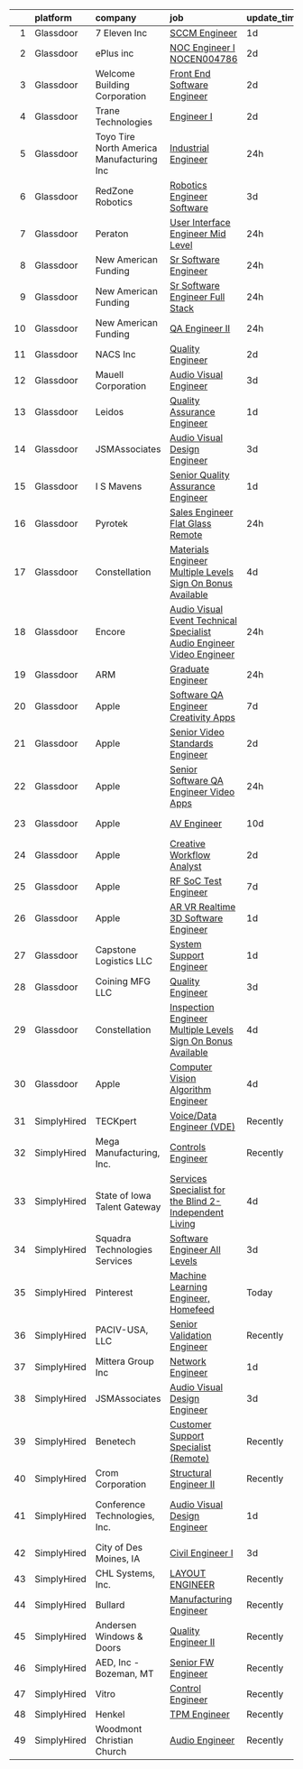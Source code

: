 

|    | platform    | company                                   | job                                                                                                                                                                                                                                                                                                                                                                                                                                                                                                                                                                                                                                                                                                                                                                                                                                                                                                                                                                                                                                                                                                                                                                                                                                                                                                                                                                                                                                                                                                                                                                                                                                                          | update_time   | location                    |
|---:|:------------|:------------------------------------------|:-------------------------------------------------------------------------------------------------------------------------------------------------------------------------------------------------------------------------------------------------------------------------------------------------------------------------------------------------------------------------------------------------------------------------------------------------------------------------------------------------------------------------------------------------------------------------------------------------------------------------------------------------------------------------------------------------------------------------------------------------------------------------------------------------------------------------------------------------------------------------------------------------------------------------------------------------------------------------------------------------------------------------------------------------------------------------------------------------------------------------------------------------------------------------------------------------------------------------------------------------------------------------------------------------------------------------------------------------------------------------------------------------------------------------------------------------------------------------------------------------------------------------------------------------------------------------------------------------------------------------------------------------------------|:--------------|:----------------------------|
|  1 | Glassdoor   | 7 Eleven  Inc                             | [SCCM Engineer](https://www.glassdoor.com/partner/jobListing.htm?pos=109&ao=1110586&s=58&guid=0000018392646165974e0c0c16354717&src=GD_JOB_AD&t=SR&vt=w&cs=1_c3c6f70b&cb=1664608396022&jobListingId=1008172220413&cpc=878687325D2A5CC7&jrtk=3-0-1ge968ocdkluk801-1ge968od4g2pr800-79d6cafeccfd92dc--6NYlbfkN0AZh1or1nd4P80EI3VbDMEkHk3WtTTbA7v48SN8PUwli7eEKsXihalT5eu29SHp10L8nW4Xgm2qYCarzJDGDU_zlw91fMaHyOOm5z8Z-eVjro7bV5bN1D5hQa6cP46ltsz0-5bFi633HX-rGYBWn0mgdLHtJVqU8SBRm4jR70mLx2Kdno1ONP8N32uUcAiLPNFLQRlW-cqx4hIdYw6cUszVm891CLoYN3co4wCpKxEgkjM4dtcLBAsPeknlsvdiy9idh-vC6uA2UCiLyhUfWnEyywcf2XgAxTKe0PFoKJlSlFGPTndtMp3hlMexpv9AvBaNgZsml9ZM_eaTY6F0sEvgMx5rEindxAxu0Umsu9tSwhUFEgwjNwxVx81lchQevZTIOnnE3qCcyoWYj8ZliWN-6hQ7J5HULwXAQ8k4CnVue-j6arhQx31_WxISX6rE_V3Q0SXCyjUQq1CAdUU4zia-R0W9_VBbQ2rtYiBVoDCVvLLx8F7owSnvbN1GoKz5KupaQt517MhdfENTazJJnFGkvmCOm8u-q64U4L2fYvvNdlbCZ4nCgAo_rVH4w82cnADlUaKI5FNZsYA99_GaZ2-mpLBRVH3zf1CouVZ_xZtrNrGXCooUnBIMKgX-EuWscz7NEdusdU7hVus6OTPc0dre2agi2ltXoNfe2ZKVcT2RpcM432x4xyOOnnUqaZvd_hQwFJJeEArczTI1jFNcy9jLrvtL7zVODHC-O_0whirjqg%3D%3D)                                                                                                                                                                                                                                                                                                                                                                                                                                                                                                                                                              | 1d            | Irving, TX                  |
|  2 | Glassdoor   | ePlus inc                                 | [NOC Engineer I   NOCEN004786](https://www.glassdoor.com/partner/jobListing.htm?pos=125&ao=1110586&s=58&guid=0000018392646165974e0c0c16354717&src=GD_JOB_AD&t=SR&vt=w&ea=1&cs=1_959cb329&cb=1664608396024&jobListingId=1008167965619&cpc=C4A69CCDBB3B9599&jrtk=3-0-1ge968ocdkluk801-1ge968od4g2pr800-110efdf84de694f6--6NYlbfkN0B4q5ZfxtiYuHthRCrlNTaH3IgnRrb9iipLWN6eJD-7mZ_ik5fnnuNKhefJl6Hd360psS6Q6nBkoHw3VJZRYyCS1mHjqb01MnkGbVIVIIGzCVQN65FQD8dqO1ZYIUusTbutvZDN2WCo_HryxOCrDGCg1PYyQtH4Z3Df6uZQ5yUJDcR-D-m87L04PEQ6_ZlSKmI2fHWPPKQHiaSNu0RLA--xQZ0eBa2DD1q01RBtXzz2C2EW17YVBOm_DlecL_deaCI7STFeAr1t4lMcqhMj-m7MjxUXN6Bv0uHGGj82QrqShm3691xTPdGJsaWwUzf8HH2Ia69x0WKE_KVPbfX_oc5ZEgAXw8D6EN95Sl5gqJW30gBJUUZ30MWGro-v1jKb_Orcdam781ZQIpZ8_QTynfyQdZ5FqNXHzfhAs3a7RfVzgsimOor1RySSFrBF8QEg6K1dCW4kuLa82Zq_xDalC7rquNN0bQv4zXGVpANSyogr9GBTxWomkEeexE9-ghP1FmZW2gcZUtJRGItsID-N6LU-qIWovktzLJk%3D)                                                                                                                                                                                                                                                                                                                                                                                                                                                                                                                                                                                                                                                                                                                                                        | 2d            | Remote                      |
|  3 | Glassdoor   | Welcome Building Corporation              | [Front End Software Engineer](https://www.glassdoor.com/partner/jobListing.htm?pos=120&ao=1110586&s=58&guid=0000018392646165974e0c0c16354717&src=GD_JOB_AD&t=SR&vt=w&cs=1_097bff8f&cb=1664608396023&jobListingId=1008168585838&cpc=D69957E0862862E0&jrtk=3-0-1ge968ocdkluk801-1ge968od4g2pr800-0a111b6a54b466d6--6NYlbfkN0ApxlPIM0J-yymj8rrc_xakazf3cG8natxCIucI_SWVcN0tNBq08lJ6ogNZw0h3djMK730giwVkq_IMD7awZP7-JYLFxX3p_JFhE-8pModmo46KePsWiNisEmw-haMV6zOfaMwXj-UnP8Dgj5dpqcgFRsTY8bJMLaCPCriX7Os-7RQXJlqyrqXdmSkW2YEG_-3Q0xQVug0e-Of9EEqzUA-s7RhTVEdR-_VPH7vQa1Zd-8B7DOpIlG4YZ0J7_dbOZ8pLRNDhg2QR-ZjOYsQZOXDEvlxw4Nwltz0nualaZLC3dTf9Sy9Sm5m8rwoVQihscqItH3mUaQXHk3ZVVOb-Je3ZLMl85gYpZ89dYLysWeYL_6Z94OvtXSwdYQemgY4uAtm6cEFxUcJjgnlvv_57TzHXDf_5WoKTCCD3LKf0weOG6rjd6pUCfpZq9_oq_QWugkWxxiRN-kz0Dk0mWnVtqSbYNlDsrAPa-0fFspUZWIc7ObRwdRNaYGNrhngFMZRDabE%3D)                                                                                                                                                                                                                                                                                                                                                                                                                                                                                                                                                                                                                                                                                                                                                                                              | 2d            | New York, NY                |
|  4 | Glassdoor   | Trane Technologies                        | [Engineer I](https://www.glassdoor.com/partner/jobListing.htm?pos=116&ao=1110586&s=58&guid=0000018392646165974e0c0c16354717&src=GD_JOB_AD&t=SR&vt=w&cs=1_f0db0cb1&cb=1664608396023&jobListingId=1008167855054&cpc=0FE1F5EA2BC84A01&jrtk=3-0-1ge968ocdkluk801-1ge968od4g2pr800-e87cfe66be95eafb--6NYlbfkN0Da44vtOp6gikr8DZH0EXuV_TqGL9GOBsYLC_HWBST2HHQE6ZuzaTGDEXu8_Ke6egcyNFz-0qHlIZyp5RJGRsBaCphhuFL2zA4T4KLxF1i7s-isiCA6f6OqdLSa-kCEmzpe0Vr5p7L4Ats8VpRGHVV4KEvd8RNbnccyMAHjmKLcAOaMSSLLga_hn0kE_69RT8Uoz0pegtK2yuyY1S8dMabe_LrCrG0Uk__Y47HqI47WJ84XxQt5n35_nfsJUBUdj-VYNlmNLdr-n05onKJMJ8SrrZsmCuh3cgWm5gdym2qVAFWXogCpQFpRudTTuCOdTx5LO-NfGar177J3S9Ef7M1TFEgkbjWDI5Av8UQc7CLkcnSd25BkvzMbMbzLN-1T7pXvHJDxo6v1oP9KnOEp5_dzY9-fwZoNFizuLzBLFMTdp_CVZhW8Xp-me7wsPcnnZdUHIC71RAQTa1ErwTuo9ohjtM9KRcpnskMWZMJmm1upeaubOaq9JZxeH_CKmdEj-Fdpmq_FF83WJfMOTVm2Rn9hkPuv93GGcyQ8jA3uvvVXISbPsLF2o8zZLlZvy6GZkb-eM7iRwcUDKlg4X_eQID46yVuPa4TgPp4tfTjqEPGRsGvZ0GRTeGk7kQ3fZC4RgIsOraq4xVBRRvLbBmsIv0TgyVuX4uXaE077BEyiQvoqnPX8bbTssyTCrZYuA4ugR-wmvIlTCp-iwJZiUv917RymIvMGWC6hK6gCaFR2j1cj51Uzzr1rLxDXjim92Pggd1weOd4qH9wdGQVZ7yIJP3eImI7OJvi_gvYgae-PhLJsuwtYUWLLOaBH6U2m3WNXFtRxpSc0xs9DkPh_w5H1juEmiKlgtA2zjxy77ktfzsWfsTBGSliS4NgOroMEIqutPcSh6-R106alNjj08cO1ECfUqoqogUf0U4LbCHu-8_G8kXhkDf6tunP0rYW5mRxUx4WbQDuVL8MmKyM3bwfpAGGfWK_FHuBATh2Zl3lTYrrZHuXn6FZeL9CnMvNiiW6YL285dRYNNGdGXd02fHWyYpxMUrL8S7JtKKSmY2m_B2vo1zHV4rJnKrMtWR3aUSOTpdt-83yNymbZPTfojyd1d7KdzTRfH8mkmSNOo06eiGjYzTO5ZHiW2rav9zffUuqZWakVsywN8X-uqR5rd8lAN1Qal7A_zXydj5FSP258DDecoe2sBFyKUWgXatXg9WEEgDo7eoRhxUTN03Mqf9kQ0co4zuYyGin9cscoZB6UgwNgZsnUEJn8gJfTOnrLVJt6jyb8usyFwFMdmg%3D%3D) | 2d            | Lexington, KY               |
|  5 | Glassdoor   | Toyo Tire North America Manufacturing Inc | [Industrial Engineer](https://www.glassdoor.com/partner/jobListing.htm?pos=105&ao=1110586&s=58&guid=0000018392646165974e0c0c16354717&src=GD_JOB_AD&t=SR&vt=w&cs=1_f6b850f8&cb=1664608396021&jobListingId=1008174732457&cpc=DED3C32E22E90A94&jrtk=3-0-1ge968ocdkluk801-1ge968od4g2pr800-ffecb2c5dedfdb11--6NYlbfkN0Cl-bNrQm2eRcgXLaD9vg5hg3PouAjDOWYxFk61enuPWF4cqKqqe7wCG-bfevIGFprbTsjU71k1t6yyAMmwIriZZ2-g68IMj6dKIRaGQdavqqjETUDZ1At6c0zTCkW3mJhrDW43dW1PUA9wOwfR0-XDi8hfe2ZnUEmxKU0oc4NZ_o687ELGNMQlrzzSNbFRBOm7X8Et9V06E72X4MvmvotDjZI2TypPQdxhzvk8LOcDpKBe9HQgg1DlKTKhCnaX4ryF_tVQqwYRxxyNIaVfjI_-T4YjhHmyVf-7TN-IktolFBtzJZzCHB3lN-9oMDJfKuz4zbt0rC91R6QOOPKqDoBgDnrZ3wpBWgRJEPAZQPWX06_LIMIcUt-l_yPL-JttZrASjPaVIpAkOnE2BP15HYBKeQfE31KAvOXJ2xg2LGYSE36Ffj2-aKvXr3hK6P428j7TctGD9jI85cRaQjTxKodWDlK6hdspS3QyC_hB41tm7Q%3D%3D)                                                                                                                                                                                                                                                                                                                                                                                                                                                                                                                                                                                                                                                                                                                                                                                                                        | 24h           | White, GA                   |
|  6 | Glassdoor   | RedZone Robotics                          | [Robotics Engineer   Software](https://www.glassdoor.com/partner/jobListing.htm?pos=124&ao=1110586&s=58&guid=0000018392646165974e0c0c16354717&src=GD_JOB_AD&t=SR&vt=w&ea=1&cs=1_01385203&cb=1664608396024&jobListingId=1008165317535&cpc=E773D000C9BC26FA&jrtk=3-0-1ge968ocdkluk801-1ge968od4g2pr800-4983518ae8528b9a--6NYlbfkN0BlmbmvakMKBtIWXRh0mzbLBaR-gseWgKYbBM5vuIMGztTmJ7hrtLwI4Cbp7uYEX_EyTWI-fkFKCFpbhU9QybegbjugJk3nu9k6z8bYEh-LL-MELBU_njUSzoG_IgcUOLPiDNR1uhqSJNrIWaN41GYMO_YaN4ztho4gqO4KClWmve8hQW61NYvTuiy2DNrPaqUvIg2D5S0hwo2TzQGQaUfgpFAnrLps8V3SMD5N9zSDcwhCxbpgFNiM_RYmZFfarw8ya24QGq5fP4fs_0dxSdPoS29W_mHpkKCFJS6hS7aQE9Acc_tzVZ13l-61fk2mIFeK8hibSs6Rmoo__yOsaE61nKPizoSwy3TYh8ILhEIT1fNTRwU2r4T8tpuQqiNuRyny2yJuOlSw7x9TCa2TKqkdZeeUfYO-TrzIyMsKHj8kJ8UuWcu_cp05L_njOGPObpR0gnuLr_X3rUSEagOdh1Odb-Rem2YFDcYelFrJwuNHyHihNy0DQW5aFLyIcqAAk_dJTC38y3oYbQ%3D%3D)                                                                                                                                                                                                                                                                                                                                                                                                                                                                                                                                                                                                                                                                                                                                                                          | 3d            | Warrendale, PA              |
|  7 | Glassdoor   | Peraton                                   | [User Interface Engineer   Mid Level](https://www.glassdoor.com/partner/jobListing.htm?pos=111&ao=1110586&s=58&guid=0000018392646165974e0c0c16354717&src=GD_JOB_AD&t=SR&vt=w&cs=1_5ecfb318&cb=1664608396022&jobListingId=1008175377002&cpc=155EB9D5185558AF&jrtk=3-0-1ge968ocdkluk801-1ge968od4g2pr800-c61d2862c47f5e17--6NYlbfkN0Cx7R8OmodZU4Ze4hnUhR0Myw3_voyDLMHXumN7ynSuTrXceT3foN28OOGtcbbQ_75e_xfmqITd747o7rRBYjSpQSENj-QP9u0ELa6mPUamyTGYvTZ3LGaJamBapqoyLJIRUQ5nvl3Ae4KLp6S1VRUoOBbVvUkZIztJPfWvNhxo3A4MZ3tMM6I9nrNVH2ZX1tRxdamIrWiHQiZXP1OZJESIOjLhVKXphl3Wi5A6ukzKVrnbTspWPGQ7ERKYQsbnKKQm1UOEDkD7eaCTbN-RDt8LOhQhS-Fcu0s_D6DTVrZI9iwPhIJnc0F486EXdkg6LzhAk554Y74GZifN9nkvA-vj0K5Pvn-tsZn1MjFIb5cJ2Z3WWS7Y34WbkBSyH8gePcmlRy4BEe67gZnDrzQHreAASlLKRZPv5kIe05jo0fWXq7wfHGyMuHMZbLwVp3i2KdHJEPnRlScYjihIZs35IN3LjhBlF428KiJCrY9qp2VjriW1oVbm_8bupCPCMb9emStA7TJReMYTwLo7zXhDKokvS5yufR_TUDqKWEj1xxzkatarMhNSef2sjO_7gg4vjB5JWszrizzn_m6kXXArwzfP8ZoehD260tLVhoyor_Br2CeTajdicCKdXBUqs-9NOyWmvueqLAf7wSW44JgXOlDJpdlAkCC6002kDxij2nYGS4w4b_1fcpEnJTIVsLyI7HMS7qsfI3X4qn4I5Va53KjfHwSLGA3dPLDiTFySBVnGnlp89wN9CYPgwDy9KRONM6NKWGSWAstgEd6K-rX7NN0SWuEKMfA72gtzCNsD2wfqJPFJG2NNuNdoQqL9DnD71-hcZG7GEYGaZbPVSm9tS4vPPFiG_nKoIfkn4mlBtgVtdIzous25ddPpTgkGXGn1tMwSj8TeHhiA4F3N0fvYuRv9UUYa9_fMPPGiGBtc2pmsomjCO458-5YbUdvN6okXyqJJJKX2UfNmI6ObBSj25BfaF4w1yiBToK0xmmgdby8utHmXzl0LzGFdONzIuz0nWamVlCg38Ifitn_pLCL61JtZ_5TX-Kw3gULzr2gfuWKFUmQCifUdkgdg_fPuwzWoi3LWbI4c0skL5HwutmztFDV1eOafDCATQx3cY5CqIG4pdsd3jOU5gRfGl6G_py9I1Fcc5jrhyskEX591RmZEotMfOZY8fS9qorQ%3D)                                                                                      | 24h           | Herndon, VA                 |
|  8 | Glassdoor   | New American Funding                      | [Sr  Software Engineer](https://www.glassdoor.com/partner/jobListing.htm?pos=118&ao=1110586&s=58&guid=0000018392646165974e0c0c16354717&src=GD_JOB_AD&t=SR&vt=w&ea=1&cs=1_cf001cde&cb=1664608396024&jobListingId=1008175178189&cpc=F4EED0218A761C36&jrtk=3-0-1ge968ocdkluk801-1ge968od4g2pr800-5c3b2e636dd9d61b--6NYlbfkN0C2BFb7Ub2YUp4strrym9V3pWtjyRKtgHKt_kMzkewmGGJEved23y_kY-GSZp2akmMf1FIGQ0jYKCCDekTBLcQ5Rza0Pgb2gu7nldV_dM3f2nUnJntbqSv4Dd7vju46NYCfXVe5HXEZpic2cJsMLXF41ogDrZzVccdRXN4xe7XFl5SzxfklhSaZr-l-yrOQytIpYRuQ2GR0Ba0tGNpRuZ06Q6U5yjiS-5zBx-TM0oqPzRZW4kE3UXuybImWqnlGydEdOOT32xhPiiTlFhlrZZM25ZWklcakVF_MCWXJ7ShoMOucEPDfe7aOnA5tcVE4XkTPFc6aP3eq2Axde7SR37wHfTINaTAKZ_YxIjW4ScjrA5yBBnUPfBOx6Mc97z5iQjHR_d5v0CdfsH4dFU_U6g5hmL6Z5-8us4GUsUzsn5SBIA-HOh2tAsmYHlhAbdE8fcJarz_lBc3X8ih8ZM8BanPVaoYQYDkjFyb2u24S4Cq4TjY8Ie-vtZxtR8l8SfpeqdiLGjW0xVIYzA%3D%3D)                                                                                                                                                                                                                                                                                                                                                                                                                                                                                                                                                                                                                                                                                                                                                                                 | 24h           | Remote                      |
|  9 | Glassdoor   | New American Funding                      | [Sr  Software Engineer  Full Stack ](https://www.glassdoor.com/partner/jobListing.htm?pos=122&ao=1110586&s=58&guid=0000018392646165974e0c0c16354717&src=GD_JOB_AD&t=SR&vt=w&ea=1&cs=1_c8460561&cb=1664608396024&jobListingId=1008174555673&cpc=B076152010A3B66C&jrtk=3-0-1ge968ocdkluk801-1ge968od4g2pr800-b633790a10bf91bd--6NYlbfkN0C2BFb7Ub2YUp4strrym9V3pWtjyRKtgHKt_kMzkewmGGJEved23y_kY-GSZp2akmOm586AdOtRUyUq12psGB-Ziu0Y_qTbtcDXT9ifnVQuZ-BmVFZBG5EvnO2rm2ivx8-topwc9zWhtCTLVZsmMpsOIIavg_GvqhcPFt5YZL9H7-uQbwg9nZBEhJ3vq4BUwQbhzDSyuFbpFooVZKc8ZRjezpLJ73kamcNMP_79nTDyR91Kfho5YPXNSkWogVWrxZzGkLyZyl8N1Zh0GtCttzrXZmxa6H0OYmXKChZMfYJBLWhsZZ3QfTmAfaVTYICoj96Mbro1xhnwFS-bKZj1DQoQ_ZQZS9-exHJr_hp5Vzxf54QIWmcNq-6NmFGaNRiaj8oKlyEugzy_BMg2ia9ijrkiUGRz0gfBs5VjO93x9byepLh3g4st_eyrtnkGuDQIRytL8-xH8SCF0_UScZaQLDBAQUnbaExHIdJ7jRzCdImjcyOkJz6UsrHEWEAwhvvHGwDNEqyzPoN1HOnbVbs_v7FF)                                                                                                                                                                                                                                                                                                                                                                                                                                                                                                                                                                                                                                                                                                                                                                | 24h           | Remote                      |
| 10 | Glassdoor   | New American Funding                      | [QA Engineer II](https://www.glassdoor.com/partner/jobListing.htm?pos=106&ao=1110586&s=58&guid=0000018392646165974e0c0c16354717&src=GD_JOB_AD&t=SR&vt=w&ea=1&cs=1_9950d973&cb=1664608396021&jobListingId=1008175303672&cpc=1CBFC3E34E2A31FF&jrtk=3-0-1ge968ocdkluk801-1ge968od4g2pr800-8ddf93bbf84366ef--6NYlbfkN0C2BFb7Ub2YUp4strrym9V3pWtjyRKtgHKt_kMzkewmGGJEved23y_kY-GSZp2akmNEONknqRWewqlxmTfx1qqSHYjydzqXIx_RKs7nM44VseCAMWUnMxhaMJoERdKW2cPPv_POkoBXavdXn_vK4pKEBJ75XRGxkm1EmIBIuQtHZ52cdt-KjJ7TaX6hLiIoESAQF3EbBznunourCGCblqEGt4-FHvWtqwDs6s3e6ZPJXddROjJEvJiMrJFGq86D26a-KPS_rUfF9c9FM8O1QDTVkgFTE4cPVMvrRhf9z0OkNvlecXQl1gNUzRBa3Y0DeY-CNIawniTjrfp4DsIM326AS9SohKDcKr_WI7luGkX6cGIKA5x_zcmdS4sYJgeAzbdYnnsyuAIO2f5hde_pnCflS-qT7nDMLYKggjJ8GySLRHr9wFVcb1LxkA8Lrc1w7kEmfrtsqjhrnVyjGymuFnmodXplMhw43XLeMoK9Vx6pvRzhvp9PN_0DpI6K8H-ZhHc%3D)                                                                                                                                                                                                                                                                                                                                                                                                                                                                                                                                                                                                                                                                                                                                                                                                      | 24h           | Remote                      |
| 11 | Glassdoor   | NACS  Inc                                 | [Quality Engineer](https://www.glassdoor.com/partner/jobListing.htm?pos=126&ao=1110586&s=58&guid=0000018392646165974e0c0c16354717&src=GD_JOB_AD&t=SR&vt=w&ea=1&cs=1_6428cc22&cb=1664608396024&jobListingId=1008168015195&cpc=3DB599BF2F4828F0&jrtk=3-0-1ge968ocdkluk801-1ge968od4g2pr800-9d1b3191d0227ee4--6NYlbfkN0Bo_CM2a8GgFIiw_-9fb5ug3xmG_MFCzpxBl7ntROtVZUFbZz-LXqZj4uXtheW5TXU9txhrzaxfJKfHBYhrk7VgzwCg7tWyg6rtSvtwxfbFRXbUlunm9x__cxs4XVtyN1cu67wkuxktH0eHRiagagtpderS0Y82pIPuy81-k6K5tIZljoOgkF9wZl2kszaibie5dG_Jk9VxrlcAO_h89XdUGuKeLA15zaRjCQF_xQDBx5Tk9DmcMopyn7txnIMBPpmMp8_Ug4dQG9heqseAyOl67e_lVJKijoyg0RhOG5NrpqfgVC5AHqy37UVBYT2LsBUurLl9QyYR-eVRcteljdovqIKeaaOa_QWBrnQMpvJRqjiqbq0u-K33FBjsXbOPkXgkjsw_t3o8TgsxKTC0pePUAw-sbYXq9SwkQfdNz7jXqVYslQjtvzu91LHxHRdTZJAF-7h2ZayeozjKbjeyEnrAgK7SNt4wYOcPnTrSkWGL5sUVySQc-igaZzf3xyJGDEI%3D)                                                                                                                                                                                                                                                                                                                                                                                                                                                                                                                                                                                                                                                                                                                                                                                                    | 2d            | Ham Lake, MN                |
| 12 | Glassdoor   | Mauell Corporation                        | [Audio Visual Engineer](https://www.glassdoor.com/partner/jobListing.htm?pos=102&ao=1110586&s=58&guid=0000018392646165974e0c0c16354717&src=GD_JOB_AD&t=SR&vt=w&ea=1&cs=1_255d97d4&cb=1664608396020&jobListingId=1008165060715&cpc=C466624457DD16FC&jrtk=3-0-1ge968ocdkluk801-1ge968od4g2pr800-ff12a6c9c8d532ec--6NYlbfkN0BxL-aBx2Ey5rgHb1m1PVePkAYmnkA-MmhK4OLhS9OlQSyvDjZOMY6ptNA4kzIDWbf0ztDAHvkk5rlagpbbpDA4j9Bq5-C3cRtBVxIj76aYNU7QR42Fo3BIQ19PLRrdpiGUVPrpS_PPyl8qC6BwpAmw24Xuu2NzVINcUwNA2OB6HvjUKef1N3RVNofUgUb7J2-MZoRJy9oRQ5EujYhjTR-RN3ASYeNGNk6XHpq2mDVtDruVJDTMW5M87G0w9dkk74Or1ynIilSgkBVHGQsIGR7PnCQiaokDwt3-G2vtg_Er9jLT25Ps-RIUul9ErEov-UNFzPlW5Qvo7gZkkT84aSng9RpUeAoL4z3XEYPrc5KSnWyOXFEEQmxdTg04fgrM_p7wQ7M4vc9U6IXfO8w3lkKJ2pTlKTiunwbnnORjyK8s06w1DmKkMXmCNQRQcgDV0MQKCp3ddrdRywiX7FuzpNxvwzf70hxUWNqnci04B6DEjIRGAai0TYD-XG-tILEqWKzHD90KrCVFXw%3D%3D)                                                                                                                                                                                                                                                                                                                                                                                                                                                                                                                                                                                                                                                                                                                                                                                 | 3d            | Remote                      |
| 13 | Glassdoor   | Leidos                                    | [Quality Assurance Engineer](https://www.glassdoor.com/partner/jobListing.htm?pos=110&ao=1110586&s=58&guid=0000018392646165974e0c0c16354717&src=GD_JOB_AD&t=SR&vt=w&cs=1_87668695&cb=1664608396022&jobListingId=1008171626055&cpc=45DC3EB807283E85&jrtk=3-0-1ge968ocdkluk801-1ge968od4g2pr800-fa0f0461b16549b3--6NYlbfkN0CZUO70VSdYKA8PR3jfrSh5ljhqJhfDt0PzQCMubt8cRihWbmqO_-Ccw6DGinMZCyIcFgw2uk6JhJjXubKZ9knY4NL_iPiEwc7D3DedU3kwYMC-v2jB0kxn0RjXARLYWuUmWI7SHu6PP_-0Ltjk1k5m7C0VeIO42FfhTBXA7XzCIE6rRSpuuiegftFA7IRpxjHCpX9M4qO7yfs_h-Ip26wotyfnllSQjnR_KzTgiBXpCHgbjUCLdWoUQlFz5XQjZb9teEgYgEZ0Lh2vIGpc0tc0DP8eZQq-JDYWz21tEXkOU4_MgQ3kv-4YuOD7d95cAGz0LJzVrWKVz2O7RUplNpCffaPr1Nx2fyLFL_aXP_JMNJTswoeFKnbSf7CsXtUKFgQRkbtgzAn0aPaHI21hOfdueoQ0cP4TmtLsZdOMj7JzTkpkW4w9l_QxnU9pXntxcCXlVqKUm6RwQSWfQTCaGZVmmSAyMU3k3L5Drhntv7if7FOqrISW0iUrehGYtw1IK1AVTDAvmiQDpkcdBbQ2dLckxu0yRoFbufeixRT258SPLrmUUDA57qyVjqOUZy6OUlQbrNdAz4CQ2TmZZrjYT73IuLus4JxNBrLupv1l-Ee2W89vGUY6eZEZnEX88a_4xFs%3D)                                                                                                                                                                                                                                                                                                                                                                                                                                                                                                                                                                                                                                                               | 1d            | Blacksburg, VA              |
| 14 | Glassdoor   | JSMAssociates                             | [Audio Visual Design Engineer](https://www.glassdoor.com/partner/jobListing.htm?pos=104&ao=1110586&s=58&guid=0000018392646165974e0c0c16354717&src=GD_JOB_AD&t=SR&vt=w&ea=1&cs=1_35134837&cb=1664608396021&jobListingId=1008166252212&cpc=8F7BC0C6B9F707AE&jrtk=3-0-1ge968ocdkluk801-1ge968od4g2pr800-86c40a16911d4f1e--6NYlbfkN0DeyJ4CP5CzwT7broxeUwKBt3co1QwKwWitRQqJu2WRZ_cVdmc-MMSgmVFvDfayVBoaFb5lmKa8RH6d0PrUWeGOJ6VeMfFqwFCXYUn3Hfp8SgFv5Q72948NTzBzDzgif2hJTe3GNnH7dDaU5ehMP5dn4UK54XR4O9Aji5xZY5_PvNdkdtSsxrBUsaxjiDDrDsVX8qjqNjnSWKw7WAdJaMRs_WI1ksXilij9CLCL5ribk57Qclr3Fx_GbmSi341dPo86G1exIjdbJoBNEeSmeOBubkKwzvosKw7Vw0QpzezGI74knsifle6b34Ly8EZJ04jCJ-nwRA7CJ-4936zBlxa29fQHAbbO4efhYlmShmWhklQpCgV7TNmKWkW61wNFDyd4_7U685--wKiMI0B1GL-qr8yeZdd3d-baz96woiWdpNOyRjPt0tcq-odCxD0YWOFCuTTQhlZJHWz5z-gP6k64kzw1WKa0Q80scycfNh9-_w3XGd4UAXxgFFq0YsAwEowFekpDKp1JTWHTvdSqCms8)                                                                                                                                                                                                                                                                                                                                                                                                                                                                                                                                                                                                                                                                                                                                                                      | 3d            | Remote                      |
| 15 | Glassdoor   | I S  Mavens                               | [Senior Quality Assurance Engineer](https://www.glassdoor.com/partner/jobListing.htm?pos=114&ao=1110586&s=58&guid=0000018392646165974e0c0c16354717&src=GD_JOB_AD&t=SR&vt=w&ea=1&cs=1_0a893d9c&cb=1664608396023&jobListingId=1008171090322&cpc=42BEC95245890617&jrtk=3-0-1ge968ocdkluk801-1ge968od4g2pr800-5c2b3610db5096ee--6NYlbfkN0Dgkbx629We8PhOYfXSewyI-gOLBujEaSwWVhPujhm4hUgMi5pbuAo4MaXmWfoHni-3BqzwDnL-QFex-GpC7FkDKQznKiSMHWegzzRWbFjP93_R0LOdvDR7S1f8ueXxiNATytc_f6EF9D3bNFYf61ETs212OvXVpRuTSxFmsMu_PEZvpF_zO1uNo4oonUKCuf0OYUuXi03t-SKqTPpjkrIZtboffvTuapPpxcCbS0ZdkK1HPTvm2wjdMhgeNBCKOD643uWFRxDSMfAm7TNSrQn6f5WjRbhwi89njj7VFtOKtaRTQiKEdC9NWnopPqfhj1ma8vhg6j3IkJCHrsYZDlVo5l7R9tXefk6ojti1Pm3tOmKfE5e_m7-Qgq63hhkKkysaN8r-DCf2N7woUXnqow3JlfdJy4X6axLoSer0NhQhxtvgWk2FD4qTSXX_98_xFvkGASYLBd89fOwBdTSToipbus1afvZr9dLnZTeoHVmIf3i7xgntMw6yQ8GUthoa7DsJJ2TlhQdNrg%3D%3D)                                                                                                                                                                                                                                                                                                                                                                                                                                                                                                                                                                                                                                                                                                                                                                     | 1d            | Remote                      |
| 16 | Glassdoor   | Pyrotek                                   | [Sales Engineer  Flat Glass   Remote](https://www.glassdoor.com/partner/jobListing.htm?pos=101&ao=1110586&s=58&guid=0000018392646165974e0c0c16354717&src=GD_JOB_AD&t=SR&vt=w&cs=1_5bc1721b&cb=1664608396020&jobListingId=1008175821542&cpc=79797DEE17F2F489&jrtk=3-0-1ge968ocdkluk801-1ge968od4g2pr800-90183b617bbfce27--6NYlbfkN0AHmJVpirQbdkdXrR3CIsgDndTdifTw2OCYox5pWedKQSrglEoPTy5hqjRe9o3giYdGs-sIBJxdta9RIK3Gvkd7K_vSr-dRLRJK75yuGKPxTrX_zqjbIN-rtfKXYqhatANE8PrRAR6io9uNKRRuqjwZiuNPfgcj-UhCkh5kgG3Pg4lfllE3c8W-qgqNIM-aKoyzl8ZFDs1F-PM911xo09FgAA6meCSAw5W2eG9p6zBcP3iT6TesjMeOWsYZxuoCg2fKg3YmwQ0Bjkdx6gFq7I0pu6azWlpsst1Z3qX8EKfwF_fvCR34jPKWXuShWXx3v9wRUUggTbnv9lYYgeI-URtbKwpuT_xdF-An71sHOoRCSw5Lhz8Mpfaffp489HIuwrppMIFp0WkCrjhGVYwakHfTfy0w57jETMcXO5cZUehvyJwfC0ValOBDDpN7Xfd3Gq5SOGE0MtFnxPjQNxI4akl75OCq3s32cmJ1lQr-aDiakTes_qXKmHTbBEB9guUdUlxXN7arbjDaH9mbnfcSmXeCqDWvYxVBw5l6_zuTjXJr5w%3D%3D)                                                                                                                                                                                                                                                                                                                                                                                                                                                                                                                                                                                                                                                                                                                                        | 24h           | Carlisle, PA                |
| 17 | Glassdoor   | Constellation                             | [Materials Engineer   Multiple Levels  Sign On Bonus Available ](https://www.glassdoor.com/partner/jobListing.htm?pos=117&ao=1110586&s=58&guid=0000018392646165974e0c0c16354717&src=GD_JOB_AD&t=SR&vt=w&cs=1_80b5e652&cb=1664608396023&jobListingId=1008163335990&cpc=5E31031E1AFF45A7&jrtk=3-0-1ge968ocdkluk801-1ge968od4g2pr800-f7e452a45ee5f412--6NYlbfkN0C21YNFkLW-z3BW6fTw5K8d71sgHdZbkPdxcNoDFZvO5aXtjix0eE-OWHKVHgQRtaZZAcjF6Spiau9ZZd_B5m2hrDkWKlyQ9ijqy9TTPp4rRc-5aPoeI-qYff5Ie2oGrUr-cialO55DOI5BbCjLiwTcJqqahgoap8yrShcCTIZcXYMBtvvfAbGjGopoJzYUthwdB6vZBF8Q8HmOqMNU8kzgdwc4kqjo5KnfwdyTcM221NSx4DUgwgVWiveVA4iXdMXb_Z7Go-qbz15uFbQoyB2Qkwtbh60B9Hjhq1mBpTdrB_UR1hGBkVdBdhBXGnc_GXH3j4BjK9tsjHCdJO_PvKGviT3CYEl9Ue-pZDeDSWFgOb4gd4NyW4Xyrq6n91zDCLlC6D2IvfATywaqkaebgQVLs3yR6JcvgpvA63iApgrJHUFL0Pu5q_LJCWpDmNA--4MSnO5FgF-xHwoT9ARP50U5odpXOhAC6dITIVSVDNPrYQcaauuLJRTd0J_lZ4-jnLb0z6NUvL4C9KewSqJYDRXFCFKbnMpay8Uq_4lfknMylMRhyrgQZR2o)                                                                                                                                                                                                                                                                                                                                                                                                                                                                                                                                                                                                                                                                                                         | 4d            | Cordova, IL                 |
| 18 | Glassdoor   | Encore                                    | [Audio Visual Event Technical Specialist   Audio Engineer  Video Engineer](https://www.glassdoor.com/partner/jobListing.htm?pos=108&ao=1110586&s=58&guid=0000018392646165974e0c0c16354717&src=GD_JOB_AD&t=SR&vt=w&ea=1&cs=1_5efe105e&cb=1664608396022&jobListingId=1008174846314&cpc=56C4EA4A1A191A49&jrtk=3-0-1ge968ocdkluk801-1ge968od4g2pr800-3afd7dccd7fbcdf5--6NYlbfkN0DyLD__ZQpJZwLO2s49LS2dcS2T4cy1KEhKtYr6CiU9rEi_Zfg1f3U6q-e8cjNnZRTsGTVs_k3wmvijysRkmBbVF8lXTi8YbRHz9YagsStRdJaCgvL6s2Ep5jpEtX3qA5ALkWT7Ydk72VYVVixLQzMJXcm2WX3C0SLJrbMWDXsXGdge7aEn5FAEkujNNJUnd20vu-zi6cuMMcOFO5D6hbhw8JKHTtjeIDkQbVAcUWTqIf6swBwl5-yHqaT2gNy29-nebKx7F2gcNacVFy1TdhOZSzx1ysdUdxgcq8-Zugltw08RwURrYg78Q6CqadwCs-RecAlAuw3p47o4e-4_MQv0cEbE1650poEVejJ5JAy9Hz2QFAMP7dujtSEAFmu1OR3baYaikzNZU1nEaO2DPg6SCEoitO0rKtOkmLUcQNdla2Epw7UPErC1DY4LwRNZuzMzCqmExmCdUWO0kOKWc25gT2CIr99ZtoJmRVWu-IrR-46OCLXm2jLYJ9hW9v9Lfh83qmwPAy5ekw%3D%3D)                                                                                                                                                                                                                                                                                                                                                                                                                                                                                                                                                                                                                                                                                                                              | 24h           | Denver, CO                  |
| 19 | Glassdoor   | ARM                                       | [Graduate Engineer](https://www.glassdoor.com/partner/jobListing.htm?pos=103&ao=1110586&s=58&guid=0000018392646165974e0c0c16354717&src=GD_JOB_AD&t=SR&vt=w&cs=1_9a1ebb66&cb=1664608396021&jobListingId=1008175654718&cpc=FD1C1DA32C38CFA7&jrtk=3-0-1ge968ocdkluk801-1ge968od4g2pr800-4b30394a55862180--6NYlbfkN0BgJnowPS_nFa6JvbNw1Ud-JjG_6nenis8YkFjCtkUlxoHXLw2_bm5yT8xmAj-JAcWZuf3sSzeAExzYr63mZFY5GDjElAviH7Zbyi3tCYnnzHANdGbQ29F11MpkASaLYLlZFcB6r2VO38X6VEhkyB5By3hdfDyCPvTVXM4a8jvZvRAvfCQvRqavXW3OvHuUFjcMQWlY7rQrxxjzD8xL8df9a7BoXPpfMES_d_u_6kPImVe4V6ssEavFyQf7wiGE_OdhCEYzP7TwK6KtMw94gUoHVdH6gsb59bYO6B74tekOZsr2SAC6mQ6HRAAiTKMmEc9BlAGs-nGQ3qpG1Gwsb_DZqSy1ughrorgicxgQAl0GZeddsLoBLEAFGK8VCkoOmhem_ZGf3N_vo3eCdpg7Pw4zWTo5n_I6RSVgcyPinHU4tZQ6RFpgTVaj1lFf5_Oev1g%3D)                                                                                                                                                                                                                                                                                                                                                                                                                                                                                                                                                                                                                                                                                                                                                                                                                                                                        | 24h           | Austin, TX                  |
| 20 | Glassdoor   | Apple                                     | [Software QA Engineer   Creativity Apps](https://www.glassdoor.com/partner/jobListing.htm?pos=128&ao=1110586&s=58&guid=0000018392646165974e0c0c16354717&src=GD_JOB_AD&t=SR&vt=w&cs=1_58b11378&cb=1664608396024&jobListingId=1008158072639&cpc=8795CF9063CD573D&jrtk=3-0-1ge968ocdkluk801-1ge968od4g2pr800-6019aaef703f6501--6NYlbfkN0BvKrLyj5gPmtZO9T8euul8TCxuuKNOtzRJOomxnwSEodTz2Bc-sPZlC5mDe-NOaJhZvxAY8PXpGFTrJKF5twTAH5A-CHBCkp0f84kBG5c5vxeur8cGP7-j0Eh61vbC-uKqUJcXiShgwzZuX3OZW-OTlSr9VqRDpycruinvDZgYy_hvbkhyu59zSg3SPQ6XsMc_r1t4XTCjbr1ObVRyfvlpAH0ShRwmEkC735fUA0Nvjo4utJbh66yodxhMxMyj4KpZ0NnlIyWz1i_AZrH00VkTllkx3lHzWsNuHOkQB2DMZqz0IA-c9zjjP9sI66aEBLRfpl4_HNMoyG6zWr3_cFRvpWkIMRtyCTh_iDDKOVt-HCnsQHfofpzhH6-FzA6H67DHDj2eNXOibfzqqGLJbT2RXHmhW3SpHjZssHpvp5b991P31FIjm8eosy-gIanzNFxiBMpoHBRjJ7HetPwnk4nSoAeha-UNSsANIR-TEa0VJsqHukBNC6sbmmgckiCZ3LkfIjhTcfsZLYFWrddanctHI0ONxt82gaeQZbPjL_ecGo5KiMsB48i3jSqz7G861zEsIJ0ndbznCBxKXb-aUUteTQ4P53AHMMu-E6xbXlpz3dgqZ8qDIhYmeCVpHDPpDgZd97HkfRXqIAuEiOmzwHUF-IVi96F4uXwUddDJ-a4ILmen0ITiPX0IPe3Q9O35jH-Abde2Bd_flxFNFLS710JgAnr5EkdF6AsLdNoD-5Kf0VEfIB3JrJkA7kX-JBqyuVAwhgpWpzVTP5GIWVVSwHVIuLYYRVgDXhBAfEI5k5VGEuB4Z2jpzb38ftf7y9iIlLXUbIq9usEeYCqioXu6D_ua4lLh8zrJIG88v-fXwvaiIo3Jfx9vzRzIDNYGAN0KrmFdPmTGRyfWBwV2c7ljbwQrRVcWkcrGmaoptTYUzp9zN_5GoLtI9wS7HYft5bsZJU_1JploxAQ4SFnzsZr-Jkmd)                                                                                                                                                                                                                                                                                                 | 7d            | San Diego, CA               |
| 21 | Glassdoor   | Apple                                     | [Senior Video Standards Engineer](https://www.glassdoor.com/partner/jobListing.htm?pos=127&ao=1110586&s=58&guid=0000018392646165974e0c0c16354717&src=GD_JOB_AD&t=SR&vt=w&cs=1_662c0e7e&cb=1664608396024&jobListingId=1008167611547&cpc=47CFDC01B3F81FAC&jrtk=3-0-1ge968ocdkluk801-1ge968od4g2pr800-f37662d45174c518--6NYlbfkN0BvKrLyj5gPmtZO9T8euul8TCxuuKNOtzRJOomxnwSEodTz2Bc-sPZlC5mDe-NOaJhoaOsY8XK0FUXOCZYwfr5lupiQIwb-xy01SBiLBuoyfAOfK9wBwbdPK1YqhVdEndJxqxnpjlAhzkvceVhvtTR5vFdnaz8A9kCFg4HCsiklw39gG0KN4y4NjYcKBEVii7X6BHhwM3v2LDI4lyPdj7wXLasdfu40DQL5yfFrd4Emo2y6v0rVMaXARS2dwurvkYx43_i0OEgiaGqlGMW8ni4WyVzkK4yOBIf9b0_-TX5REhcZ1eNLAmR5Jh0bzEkgB0RUcf6jhVhSv0zdWWZtTWg2tIyAQ4F2oSdDU4mqGG-ysuPc4vykdFeJjFOqA5uKkMNP0eKUUpUTUFSAUgmMc_E8WKVS4npgm7WNtGMA-F2IcTi9aWI5adqjpGyB6H6jAJ52adyjO1e94HrM6TC2XRK5YqfhWsvDepC0w0X_J94BTS2Ug2NzdGJ3re2JDKo8mIthS-We6tobsLhodGF82vjzn3dYXBg2iksAehGQBdeDgkVI17fQR9rtZQ5lnyck8htM37BE3bAN-PWH3p3UIWygqxcDWg0dSAkXIwBrYA_fXtBU9-uNcWObKrrZHWhUQgTvqMsg0uxBYaDNO5v32srAWoXPMJ3SZOEv74OJw8rC6sMIU7w6DT7vXd7tusWHK11W6KnwfPGHIGfkCZ--9q_YjGHM6m800DfrcGOeKXCF-Thz8xmQRWhRe4wgeRpZhHqCoP21Ve5iolJRvQljunutGRbGOp-pm9_5MELV15aC2Ll_gpChhnhJkDcwkGLocFqrKhgwDtZO-tsECAbsS4ImKeF39WmYoMzmfeWF6gHXU0e4t5-y9KeV4XRMXTxU15L3hc3DMXNWfTVX4t7e9Rvh4njZvRsMsvu2Bj8ywf0G2j7tQiW8XKXTYKRxAoCZSyzkA4r-Fr9z08XialC3od8P)                                                                                                                                                                                                                                                                                                        | 2d            | San Diego, CA               |
| 22 | Glassdoor   | Apple                                     | [Senior Software QA Engineer   Video Apps](https://www.glassdoor.com/partner/jobListing.htm?pos=121&ao=1110586&s=58&guid=0000018392646165974e0c0c16354717&src=GD_JOB_AD&t=SR&vt=w&cs=1_5ccf908b&cb=1664608396024&jobListingId=1008173222205&cpc=C4A69CCDBB3B9599&jrtk=3-0-1ge968ocdkluk801-1ge968od4g2pr800-ff4293e4b0619050--6NYlbfkN0BvKrLyj5gPmtZO9T8euul8TCxuuKNOtzRJOomxnwSEodTz2Bc-sPZl1dBMH13w-jN-8h2CdRQFiotGC-NlYQopvu1WxxtkPMR_USwyK3FQEY0awQxOr03ny3cambs3ff0EnBrKViDzr6WsZae5ZsNGsutYptCsGjPY08bxt2eaYCquEAAe9AA2jCT6a8HDrgSYpgXJANXr04u2bMgqcv7DUfXJ0VZ1on0DuoJtF1Oiui0zwOWiiOcl9GDQnWp4v8zF5uRqPSBw8PLC9HrSdX5E7-DuwDyiVhH5zqeY7QBfdoklfx0f3p3fsDO9a3wLtFE7JeXN98iqd-QVPVt7-jjhJYc_DGcdapwsFo7mIDWOnVx7YvVG8BJUOuz2D2UrBdhnPotdpMCh98T1SIv7eYzmfMENeOvPaEk8Ks_EPH9xUnckKrdIVHcLsAPjR9moOxwx3z8Tq4_R4ESY15uw2D1WERLYMgiQoX9O2eZ8oFB6EkwDH3B0Yr18QK37cMov5A-mvv8NyHqernzX8ZWdwT_rcQ1p6YNqD_o0AY7OJX7MwmRj9YzItSCo9PrQb2qGnZ4PlH7OezbUOiBDamZDVp_hO9Xeq_ZsTRLBRcjNTit9Xc1JR1nbzGEVqj1rJuz8r7s3Kz2LEM9y4dvE33ZwWXB-BscUtZR92VKrlW-qZbEv7Gk3D-XKq0_TDgzXH5yqFBDK0rGOLfuqbsvbeYVSiVPxhnRGRlsQl5-LazEheuMTp48HkMglDpxrygucowK4yq2pYIhSuGQeU2TZae7bjnUio3DmIw57Pz1eYqxutl7YG9L8s814G88Agwvd2Z0j9KzLUIoX-TqFLmvIY4W5hel---3H9Gu9L1gYSxFiIs3aD51PRvW_BU7_CBSD4UOlBP32Tna2dzrEyCKxSlO4nSp0XzN_ZC89G8ByHfHY0iym-ba3A8j05j0NModYIWbXmTmPZfmR5COckGmzlM2L7_05yjVnTAdQgHA%3D)                                                                                                                                                                                                                                                                                 | 24h           | Seattle, WA                 |
| 23 | Glassdoor   | Apple                                     | [AV Engineer](https://www.glassdoor.com/partner/jobListing.htm?pos=107&ao=1110586&s=58&guid=0000018392646165974e0c0c16354717&src=GD_JOB_AD&t=SR&vt=w&cs=1_851d0aa2&cb=1664608396021&jobListingId=1008150767244&cpc=F41FEAB56D215062&jrtk=3-0-1ge968ocdkluk801-1ge968od4g2pr800-e1692a7d8f00fd1e--6NYlbfkN0BvKrLyj5gPmtZO9T8euul8TCxuuKNOtzRJOomxnwSEodTz2Bc-sPZlFpP0h5lDivpsKhZgiwWMHz1yq7N3Ir_siJiNJRfjqDOlYR5RN38XE60qfUDpkfq_3XKdG35FhdiRZRof-Nrp2kjI0XgnhfWB0QlH1GDe2oSF8boTgjxdFpBjeHdB_ETCjl7HK62cyudF_fiBjoIi3Gpub3aUjHKBO7V693E_10NNPDNphVb64LNBQX6r0boe76kTnGL79puRLQGZyhw7ezBRxSZQyfsB0Tbj8hJK0-6G2bhrVsIRrqqLfJ0lCYI71yye-AuRNx7wKmweDFxNByjXQTUnRhs7sYkbSnoEohzAnU46DBYJKrgSgBDs9pewdrgK_7uGrMhVtQKpZJnheI1dKd9FlIGGKOfx30NCu-1ci9LJZEzptOWXwm2Slu8XUSXcmmS_oTC19qagHyJRuvtGSx7qsrwoxGpGyrRkBVzVqqbNuFDfk6v4ALUMHD-COwBQxlwytlZlnu-gbjWaW7sb7RPZtwFfM3UXITME32EPqZe6tBiJ4Gqw9i7zWJStyMAFuL70WV4cG17KgEYAlB0JlpWx5Xn4Qrcc8C89PMOKkCAKP4WnhHKbHOlimNb7F-8Byuxd9RiMD_pk99iiSaj8Gi6KS3dsGfdwWIb1WIyFg5LY5WukLHc2iDTp8AUgfbcbpBDYY1PYsAiByqGNMtMt6zAlOnEljD7lGnDxwCHtebuWFjPj7Ccz5-V5mgueI0mlo-hZE-b_7VjRfyndZNE4zsvzjud_OCXZia_jwE_DpwkpTMBvMEamROMEl8s0cvedOO71Bmav8Wygobwy5_aTVDTwwO0vOqOO9MdsNVFQRpoZI4yc8QJuaWexaozkx40OYmxXTGBIGCDY_zYy19A3RfcwkWUzwOSBH_E2Ms8LI_DHWIYWABNX5FmhOkt8)                                                                                                                                                                                                                                                                                                                                                            | 10d           | New York, NY                |
| 24 | Glassdoor   | Apple                                     | [Creative Workflow Analyst](https://www.glassdoor.com/partner/jobListing.htm?pos=123&ao=1110586&s=58&guid=0000018392646165974e0c0c16354717&src=GD_JOB_AD&t=SR&vt=w&cs=1_883428ca&cb=1664608396024&jobListingId=1008167611532&cpc=F41FEAB56D215062&jrtk=3-0-1ge968ocdkluk801-1ge968od4g2pr800-53a750b62dcf73a2--6NYlbfkN0BvKrLyj5gPmtZO9T8euul8TCxuuKNOtzRJOomxnwSEodTz2Bc-sPZlFpP0h5lDivqSdqO7LuV1lmUH3XgNXO9XgPXG-L9W11XxhdbR8FbfnIJw6gsQt_HwjuJV2d5x1At9RxdJa1mmQFoB8PVDSVgg0KF6jUsUFKmkcto7Vn5QnxULb56JdjAYuB-It4UfTJk4cm4IWv7aF0tOq0tSokORoEpPWQwbM-fCjzzinH_Ayb6PcvbvoeEHSA48DJKVoD2TbGufjzCgUOsijAi_qt8b7VmaYlzXju241K-C-C8egjiT1azPVBretbOxEU1Ijb0ABOse8MpssyVas-tmP_m2Eyvhq9BQ4rzg45es3Qi64EAe92Esrwc8sIk2_DPomx66GP-TwY9AB5UTRJTSahsylAJPVFOpPbLsvItIvIz4y9mRupNAYqvVLcmjeqJ5YDwdqxkuJyNV39MoJiMmC_PlVAzI-tjpGJyeZNjYJlhjNf9Goex67lPMLwEPUprIXZbz4PwCU4rbhJ-7N3OxGrceQwSrFVaF7RZ5TQ91ORrD9Axm8Khk7nndAMFFcpQnMfbaTUlV9eNXVqlLHBFM_jTf0P5Uly7PvLvh-O1USdnYvDGeymvcYdOkeqWnN2TNDT6wH9N2TO9A0M5zKcPv5CdF9NWJC-A8zpR4ip8n7z0qomGaUyfAQO9S7kbQrvYgh8o1FT1l5fywIDqg47N5fpF0jvIRM1lizx1IfX0pHAJWv5H8mAYZ5r0lNqcM1dhwVt5N8IgvU3mY46yNE_rtlL_pDNi3PWUCaHprSnrJ5RqKDFbNWcBpGBJPSNIwquYVE_AXhcgGbe9bg7tokDWVXSlgAzJyGWh-HEUbMbr875WSQyFKDXj6Li4AHAeEGBj_tOeP8yTBW3oNffIB_ds9yXoxZw9b_qCiJdM811Z_sYnqzPu9Hni5mhM4CQ602yKXGcrI7wbSKx_GiQ%3D%3D)                                                                                                                                                                                                                                                                                                                  | 2d            | New York, NY                |
| 25 | Glassdoor   | Apple                                     | [RF SoC Test Engineer  ](https://www.glassdoor.com/partner/jobListing.htm?pos=129&ao=1110586&s=58&guid=0000018392646165974e0c0c16354717&src=GD_JOB_AD&t=SR&vt=w&cs=1_4fd8bfb5&cb=1664608396024&jobListingId=1008158072635&cpc=654405A9B1E0A9F5&jrtk=3-0-1ge968ocdkluk801-1ge968od4g2pr800-de2a212cbeffdcb7--6NYlbfkN0BvKrLyj5gPmtZO9T8euul8TCxuuKNOtzRJOomxnwSEodTz2Bc-sPZlSXfvz6ygy0uohpBmFz_SxDHw3OnLkBWh4mnweFZJ5ZMU6_XUlPOC1SrhSJ3NxM9c1nN7PPpSSGI2TzPLx0ekCMHCUyKrFs9fH9dsFQua8rpcraeG-hfblfBvQxcXhqJlrSW7_jj2UFK7UaeStUYufvlQPj_M6hcrvic7-a-B3sfzKQVyy3RVac70bLOeEWNWeYjGxouuGKp_hDgcZQ_R5wei6Gtml22KsLL_nbmi1-QimKoNCe-OrIJQZ983K82MnrLjR0wN4Yng8ilQRpd77nj3hmJdBqre2St0Bi5tES-4xMKU8dE82qawDBTBlM5-m-0ylkZEy8Y5dARadT8d53cIW4xcVPM2P0XB1wNFqr8kfhYbpLyeQT3vq2ILCDupkgq4d8vPOT1nMYzdzW5Vq-kpG1VTUWwKAc5PpcPsVNyhvFWDumzijFdAM6144Ms79VtvV1_yYGw6FqPBq2DQ_BmG5wqUmIe5rfQ1ULh74NC_WxDuiVkPedWNpy0-5dI1Qtey-rM1wZm1LA84-ZKuUvndwIAlbCFvECzNicdBgnePC8VWalaWRGt_HBvEEN8AEQQaxzixj7c9vk7ZiRgwEuY8eQUqMIbnuYlCpVm1jbpotSx1jUIUCiIyuYSFEMJUr4njtzQcKjDThvl2FNiwonlK7oTjenGag_tdIWs8CxbfpKzENoENrw-0YPg-Im9lKMe1lDjmOHCvvNxDJ54SE7baxCKfSz4JgVEI8WuvwqnkadXOUa1_55C0Lm8M6x84q-S-rczR-jsDC7BYhjVnUjGsSoU7yhgCVNUiw5rNVKVmFgpnCY6TDfBZ41xyUskItby5E5pNYXSMQzp6pRTEBrtDTcRfMsVJ_fuUkCcVelZPGBl5TI0pJ6XeVl2zVu2YEZ_tFLqqZHL6I2l9ilEqqQ%3D%3D)                                                                                                                                                                                                                                                                                                                     | 7d            | Austin, TX                  |
| 26 | Glassdoor   | Apple                                     | [AR VR Realtime 3D Software Engineer](https://www.glassdoor.com/partner/jobListing.htm?pos=112&ao=1110586&s=58&guid=0000018392646165974e0c0c16354717&src=GD_JOB_AD&t=SR&vt=w&cs=1_22215e67&cb=1664608396022&jobListingId=1008170405830&cpc=F41FEAB56D215062&jrtk=3-0-1ge968ocdkluk801-1ge968od4g2pr800-6793e425a2cbe05b--6NYlbfkN0BvKrLyj5gPmtZO9T8euul8TCxuuKNOtzRJOomxnwSEodTz2Bc-sPZlbtkML8D-m4rPVtJSgYD-8yA7R83DROjxaCYcSYu9hV3pV3y1IK_i9rVBuqiXQ0qkod25yvTCQBHmz-H-AkRRNIYmUffeyDH8frHXcOyRazjIhI_11Avg4DWFE8DgOr8s3XBmFoff1DKBvLvdhmwUWtbOzUHZCuz_88f8xGgyOxeNYrGmEjFpburBUpjPzv9-QAMMIzApblZ3NDi9VoABtbqrZScECeYdRzngBRkCdo48QnfvMzAJqtZlF0zVHFR99Kk2CKCnAsqfwwZ3cGXJ6bZkUsv3aEs-3KGf5B8RhwU6yn8D7pnnx2SAcaSs2z-3RQYtHQedn8iivjjtblLCNwQlJAqZUbtYxQz09YKN_WmGhAVnhnrKF9flnu0H6mksVkNcp4nUmgRst4UkTqQQBgV_-zs93Mtj-rc-VXN4BFIjnOORs-6HxCTnVZg1igT1zFzG7EuUfd43tWHbi7jOQuWgipMiUFB2XJGyKwS7YyCh2QnmmCUAptIy0KzCef5gkitr9KaCO0K4rT-oFALlXfNsKG924z_xdNIAdUFv7vG7FQyxsC3nYRjY8hXnAZbpuVpgrJYeQ06AKnUEzw0IeSnp5p7SctmNVF751oA7VXod43PuS6gWbAq2uEyQWHDcFahTpQdhP1geS1sX4Ecmm2s6KUp-XWKs-ansMMssYOIcTB-CiNkqYtrgfKEAgKb1RaY-kZGOOeoZwOPZNuyj2kRy6zAQi6wlAEtFHDkOEHLKP0e0X76Qa4mpRXIXQjpcwPS3QPsI4hgIPaAHRjhjDJVIMNr9TMxNqQ9GNxuaff0iyHS7mGva0irpOG3-2oZk0S0iBQzTrcy3eb89HPkt2AgRuEDmSBlP279cQFOXusDO1bAR-Z7w9zm9N8lNM5m1xJNWy1oN1YFAGcw5ctd6pqLQSFbrSz8sWSprYutAur4%3D)                                                                                                                                                                                                                                                                                      | 1d            | Boulder, CO                 |
| 27 | Glassdoor   | Capstone Logistics LLC                    | [System Support Engineer](https://www.glassdoor.com/partner/jobListing.htm?pos=130&ao=1110586&s=58&guid=0000018392646165974e0c0c16354717&src=GD_JOB_AD&t=SR&vt=w&ea=1&cs=1_9a483d74&cb=1664608396025&jobListingId=1008171581577&cpc=2CAED5C921A5F994&jrtk=3-0-1ge968ocdkluk801-1ge968od4g2pr800-ba351162d7305796--6NYlbfkN0C5_tnIROqlxtxWQi4Pxs6tsSv2pO3cJairTpj1EPq7cphvs11AodR_hhPKofwFGgiRGgiGLkvG0q_ixbgkGx1J6iVynb3o5OILDFHnaOrBeD5wtnmgeaROcVdt2CB95z5UR03Wig-Q5-XBHg0m9YECzwBjOY80wzVvzwa_55Y7jGgNfcbtWQT7__hbH2Ued_TxdvbcPf3G6F8N9WYk7q8x20ofrmyShJyC7Wd1bJBE4pW8q62eLfQp8Pzs61INtinj_whNRTw6ezEzZtsBocrCULqNS8PKIoreh-ketA1q0zvu_pVnlBVUyNtLbXQHDnihRzy1-IJKYw8n4SZ_LDHP5xuN8FyjEr7ZTuSTGj2lq3e-1CV7A3ioil2DBwaeB40tfgbfds1kQXJAjz77T7W5IuJeY5EohTf-Z1j7cHa4yaRgkJ4JXIARoAWx6o70WQda5kGZj4kMccMZIwEOL3lCV9HdvgbVh6GPPfN-rFVBOHnbymBRsRRTab4H0fyNhPG-Db2jjR_tew%3D%3D)                                                                                                                                                                                                                                                                                                                                                                                                                                                                                                                                                                                                                                                                                                                                                                               | 1d            | Canton, MS                  |
| 28 | Glassdoor   | Coining MFG LLC                           | [Quality Engineer](https://www.glassdoor.com/partner/jobListing.htm?pos=115&ao=1110586&s=58&guid=0000018392646165974e0c0c16354717&src=GD_JOB_AD&t=SR&vt=w&ea=1&cs=1_5b18ca38&cb=1664608396023&jobListingId=1008165834953&cpc=663B5FE45D73772E&jrtk=3-0-1ge968ocdkluk801-1ge968od4g2pr800-5657150a2866dc4d--6NYlbfkN0DxxF9tlVqUmDlqP70mos-B-k7JsrGVFoCnZnIOXKbTUxFXFLhvi3irox8xlmkXP6JbzEk5dNqZ5Ru_2BqCMKY26I8JBXegaM1YPK-tiL8zp2J6Vg_Xg8KHaM2KRPZl0ohDY0AtjB8xfReRB7WFsVdUCEq6ioeACInYYJHPf5yrEI5GxWzlc9x4hrsNKOulWMTxt52okNbFsNRdUfkw1EwJxFIzYh5UFA4A55HgDMoQJAMwX_0tI5tGvXnIv_eiX0Ue0OaJNXtomhTRT9v216clhKHpwZy1AEhAte-jcW0VKw-oo3ZfUoy7HcHEb8jJDQ6mAQ2SeVm7fWi5DCBDrcDUzDhzAj0vbXaQuw1bArROeIrtC5Z3uVRYa0f4kH4rqb0u9XCZeltcO47WlotiY13P4mj3HGipKuFgAFTudrXVkKP-r2IjSXayMP6x8VcSKScI5QF_M6JPNiwxFskAR__hFtBNgeMUZDssFrRXQNetXJH_JuN7Rtjf9D7Ut7IQ7k0P3X2Wn1zz4A%3D%3D)                                                                                                                                                                                                                                                                                                                                                                                                                                                                                                                                                                                                                                                                                                                                                                                      | 3d            | Clifton, NJ                 |
| 29 | Glassdoor   | Constellation                             | [Inspection Engineer   Multiple Levels  Sign On Bonus Available ](https://www.glassdoor.com/partner/jobListing.htm?pos=113&ao=1110586&s=58&guid=0000018392646165974e0c0c16354717&src=GD_JOB_AD&t=SR&vt=w&cs=1_285f17df&cb=1664608396022&jobListingId=1008163335986&cpc=7AD1D84939BBEEF3&jrtk=3-0-1ge968ocdkluk801-1ge968od4g2pr800-c876ea3eb19eb8ab--6NYlbfkN0C21YNFkLW-z3BW6fTw5K8d71sgHdZbkPdxcNoDFZvO5aXtjix0eE-OWHKVHgQRtaZZAcjF6SpiakWNpwgcWLAgB4lP4QdHYzbaQNTSGhnS1dwzGiSkWcl699B4tIdT_rfyG0otdDNaabfcgdRpQ3H2qKEA3Ne8xJY_CNNFf0bB5iDv7yA0VrxsxHkRpZzzkRZBkaiIrxSVguYZ2YxOkFT62-oYsyqbfAxzhThUhPqanEU2Rnx-PAnepMnjedBBgsYtXG24rHW8ClXAcDcy-jp_7i5vZGVKmfEH88krw5GuOUZHWiD1xgokLXD6vlqBiBjycUaBMJEMQaIXQOGQNANAF5YVA4s5UPy_n8KmMmP1BsuEjeZEzrpxr3MF3NN5zBIJcReIk3DJRPGtmMC9iPylt_AXt3VTCc5FlxpTVWyNr_HIJddwR-zrSdLIzJcbNZTJ9qkbLELs4-vHiQzOoWfQMSU0DC7eiplpvW7ZVw42QKNEsKBwrs1SN1P1BeQJvMoXMUz51DC01l7N5oyBXkBCs6_LStDWNTnjX-CE5POBq6yCd7LaGGXA)                                                                                                                                                                                                                                                                                                                                                                                                                                                                                                                                                                                                                                                                                                        | 4d            | Cordova, IL                 |
| 30 | Glassdoor   | Apple                                     | [Computer Vision Algorithm Engineer](https://www.glassdoor.com/partner/jobListing.htm?pos=119&ao=1110586&s=58&guid=0000018392646165974e0c0c16354717&src=GD_JOB_AD&t=SR&vt=w&cs=1_dd583775&cb=1664608396023&jobListingId=1008162438700&cpc=F41FEAB56D215062&jrtk=3-0-1ge968ocdkluk801-1ge968od4g2pr800-f20d228d1cc2b814--6NYlbfkN0BvKrLyj5gPmtZO9T8euul8TCxuuKNOtzRJOomxnwSEodTz2Bc-sPZl8WPllYOnI2hXgSfhS4XF5o_hGYEYhtv9Z7C_VwglUkP8jU20WXeA1NjottKg1s2gTk_TFeafx3QF7pIelY4fhp1opuZi8N0ALuliIMxbpUw9xbYZCnCnPqQCQHebFsIuecY6ndH9e_WVasGH-OGVwTBJNRhIQ0jBWHJSRvetW2CohlDTFER-LAgSg4ZDy7joFtmLl36TShVcLSc_I3GyYrNA64snsZ0W10h_Yy_O-9lTNEo5rZXOk9H3tVIshWU2ddu-nzaWqgB7Fwx2gy88nn9pvxWuYwG0zPpurOw_NWezJNJv7_N2P0MSuUfBrWCqRFHLM_46d9dj4jbdKAtsud6gU1VvX-q29ygm-hCCOr0tLhuH89areb2md_a1OayjDs0G6v2u41-x216_0g4eFfKC9yoxmHqTCtoRSLLm8oB7ZmYFAeCdyvuSD3ww0_K8z7Zlwip3WEE0XWCupx506-UznaCqGGdCLKyyFjL_M_cZ1NonXC7T_iip6SR_5mlSr4Gp80MGy2VqZ20XtJbot6dtUV5ZKTrC-7pfefr2AH1mrCJYjr3wJ7vOEO-niL9WgihXCBF1ZWgn4pTxPSZBEVBtW2GZov0iSD6ng_juToqeBp5gAKjHArNtAklYSu6hVtO9EI-yi-HD5esrhxd16S4xX_-azyCjEszlIDyg8YFDqPFkqcr4oVTMJ2YcDGC6P2okdnyIRQQ0Yx8UUWJRdCp66vVWFw94kRrBr8CjGIMiZd65OU-aZBf2bWBsMwgyMILeOEV2txsAUD_xyK5-3H5eS_cM-HvAu3ETiNV-Pvit3kwznABXIRFMbRnTguqT6DoBMh6C7y6mJlDb6hWHNmzl9apLVvcwUHxFWmNnhIO2lmo2Ymq15B45QkfeGIBg_RlSTkOx3dlz8dgRpAn94Y7EaA395Dcu)                                                                                                                                                                                                                                                                                                     | 4d            | San Diego, CA               |
| 31 | SimplyHired | TECKpert                                  | [Voice/Data Engineer (VDE)](https://www.simplyhired.com/job/b1XD3x4y_kAvVRfmCw5CKTCVuFUgxIaAF90h6xV-t8l0rZlSd1tYyQ?q=visual+engineer)                                                                                                                                                                                                                                                                                                                                                                                                                                                                                                                                                                                                                                                                                                                                                                                                                                                                                                                                                                                                                                                                                                                                                                                                                                                                                                                                                                                                                                                                                                                        | Recently      | Des Moines, IA              |
| 32 | SimplyHired | Mega Manufacturing, Inc.                  | [Controls Engineer](https://www.simplyhired.com/job/A-PuLvSL_MSX4LQRH98oIWQQrXj2TQ7eGS_jFvpYgV-Fy8o4GRfiNw?q=visual+engineer)                                                                                                                                                                                                                                                                                                                                                                                                                                                                                                                                                                                                                                                                                                                                                                                                                                                                                                                                                                                                                                                                                                                                                                                                                                                                                                                                                                                                                                                                                                                                | Recently      | Rockford, IL                |
| 33 | SimplyHired | State of Iowa Talent Gateway              | [Services Specialist for the Blind 2-Independent Living](https://www.simplyhired.com/job/5BQxlWqt3nVoA5N6kv6ENMFno3BPVFGGg_qssAiPoUCyKVL7XlnFZQ?q=visual+engineer)                                                                                                                                                                                                                                                                                                                                                                                                                                                                                                                                                                                                                                                                                                                                                                                                                                                                                                                                                                                                                                                                                                                                                                                                                                                                                                                                                                                                                                                                                           | 4d            | Des Moines, IA              |
| 34 | SimplyHired | Squadra Technologies Services             | [Software Engineer All Levels](https://www.simplyhired.com/job/ik09ef81NOhst0T9NAHj6epweADpGxPupaT4bnMSusd9UW5E88Ukpg?q=visual+engineer)                                                                                                                                                                                                                                                                                                                                                                                                                                                                                                                                                                                                                                                                                                                                                                                                                                                                                                                                                                                                                                                                                                                                                                                                                                                                                                                                                                                                                                                                                                                     | 3d            | Remote                      |
| 35 | SimplyHired | Pinterest                                 | [Machine Learning Engineer, Homefeed](https://www.simplyhired.com/job/roy06GuquqD_Nf3roSxh6gDIwJkzuUxyb_eTeO_o81goBVwxNLX5Dg?q=visual+engineer)                                                                                                                                                                                                                                                                                                                                                                                                                                                                                                                                                                                                                                                                                                                                                                                                                                                                                                                                                                                                                                                                                                                                                                                                                                                                                                                                                                                                                                                                                                              | Today         | Remote                      |
| 36 | SimplyHired | PACIV-USA, LLC                            | [Senior Validation Engineer](https://www.simplyhired.com/job/mySio7mSfU3fLYNP59OjKQ9IgnTAo9CiacKIS2VT8UgElH7A5R1t3g?q=visual+engineer)                                                                                                                                                                                                                                                                                                                                                                                                                                                                                                                                                                                                                                                                                                                                                                                                                                                                                                                                                                                                                                                                                                                                                                                                                                                                                                                                                                                                                                                                                                                       | Recently      | Concord, NC                 |
| 37 | SimplyHired | Mittera Group Inc                         | [Network Engineer](https://www.simplyhired.com/job/8H0MB79ks93ttBNkRyrWU3ds_3GaKvZ9IRKQHBNAWgCi4q2jRYLpgQ?q=visual+engineer)                                                                                                                                                                                                                                                                                                                                                                                                                                                                                                                                                                                                                                                                                                                                                                                                                                                                                                                                                                                                                                                                                                                                                                                                                                                                                                                                                                                                                                                                                                                                 | 1d            | Des Moines, IA              |
| 38 | SimplyHired | JSMAssociates                             | [Audio Visual Design Engineer](https://www.simplyhired.com/job/ecm0MiLHO-7pTpgSHFplBG98BWwnReM0bN-ZS4O9iSo6FFZSyr89RQ?q=visual+engineer)                                                                                                                                                                                                                                                                                                                                                                                                                                                                                                                                                                                                                                                                                                                                                                                                                                                                                                                                                                                                                                                                                                                                                                                                                                                                                                                                                                                                                                                                                                                     | 3d            | Remote                      |
| 39 | SimplyHired | Benetech                                  | [Customer Support Specialist (Remote)](https://www.simplyhired.com/job/dnifouyn3gY6Qbbu8NxhJodpDLWMiaoxWVwtTUaMPsalE1vjK-yCbA?q=visual+engineer)                                                                                                                                                                                                                                                                                                                                                                                                                                                                                                                                                                                                                                                                                                                                                                                                                                                                                                                                                                                                                                                                                                                                                                                                                                                                                                                                                                                                                                                                                                             | Recently      | Remote                      |
| 40 | SimplyHired | Crom Corporation                          | [Structural Engineer II](https://www.simplyhired.com/job/_BvelAkuqzHO1DrJ-URNUdGMF2adOr3MasrKEx9ql3PeqnHINbK_0A?q=visual+engineer)                                                                                                                                                                                                                                                                                                                                                                                                                                                                                                                                                                                                                                                                                                                                                                                                                                                                                                                                                                                                                                                                                                                                                                                                                                                                                                                                                                                                                                                                                                                           | Recently      | Gainesville, FL             |
| 41 | SimplyHired | Conference Technologies, Inc.             | [Audio Visual Design Engineer](https://www.simplyhired.com/job/-KawTWOqxcK-8pNI8qL5Uq2gqRlJRmk1k4IwdhbMXZ-GBJNxH3yKUg?q=visual+engineer)                                                                                                                                                                                                                                                                                                                                                                                                                                                                                                                                                                                                                                                                                                                                                                                                                                                                                                                                                                                                                                                                                                                                                                                                                                                                                                                                                                                                                                                                                                                     | 1d            | Des Moines, IA +9 locations |
| 42 | SimplyHired | City of Des Moines, IA                    | [Civil Engineer I](https://www.simplyhired.com/job/_vzn89-BX5SO0-tPmgKWrtrbQgwDasRgIyOMAhOmIZajAHLinHBsDw?q=visual+engineer)                                                                                                                                                                                                                                                                                                                                                                                                                                                                                                                                                                                                                                                                                                                                                                                                                                                                                                                                                                                                                                                                                                                                                                                                                                                                                                                                                                                                                                                                                                                                 | 3d            | Des Moines, IA              |
| 43 | SimplyHired | CHL Systems, Inc.                         | [LAYOUT ENGINEER](https://www.simplyhired.com/job/l7Yx3DY2YQfpGy96pGOLb-UqPTW9TNXMW-aihnq2_5_4jIjMvt_f4w?q=visual+engineer)                                                                                                                                                                                                                                                                                                                                                                                                                                                                                                                                                                                                                                                                                                                                                                                                                                                                                                                                                                                                                                                                                                                                                                                                                                                                                                                                                                                                                                                                                                                                  | Recently      | Souderton, PA               |
| 44 | SimplyHired | Bullard                                   | [Manufacturing Engineer](https://www.simplyhired.com/job/HA6LOzvvHyqR1qdolmF2J9YLLEYqCrt3305EyFYjD-Y31pLzZfaUaw?q=visual+engineer)                                                                                                                                                                                                                                                                                                                                                                                                                                                                                                                                                                                                                                                                                                                                                                                                                                                                                                                                                                                                                                                                                                                                                                                                                                                                                                                                                                                                                                                                                                                           | Recently      | Lexington, KY               |
| 45 | SimplyHired | Andersen Windows & Doors                  | [Quality Engineer II](https://www.simplyhired.com/job/hY34bkB20ixb6Q7qUXi_tSDSkzy8B68tZDyEIVH5U1Nvn0tZ8C6TXg?q=visual+engineer)                                                                                                                                                                                                                                                                                                                                                                                                                                                                                                                                                                                                                                                                                                                                                                                                                                                                                                                                                                                                                                                                                                                                                                                                                                                                                                                                                                                                                                                                                                                              | Recently      | Des Moines, IA              |
| 46 | SimplyHired | AED, Inc - Bozeman, MT                    | [Senior FW Engineer](https://www.simplyhired.com/job/zINmUZXgScoXXgS_gyiF3t60esMGL8VWIM8nJ8Kv2CvxPHXAK-fHew?q=visual+engineer)                                                                                                                                                                                                                                                                                                                                                                                                                                                                                                                                                                                                                                                                                                                                                                                                                                                                                                                                                                                                                                                                                                                                                                                                                                                                                                                                                                                                                                                                                                                               | Recently      | Bozeman, MT                 |
| 47 | SimplyHired | Vitro                                     | [Control Engineer](https://www.simplyhired.com/job/wkhCIfJ2afSPg0tShOQzGzFvk774lqYGosd1VXcUgZ8Ed0j1MZq0cA?q=visual+engineer)                                                                                                                                                                                                                                                                                                                                                                                                                                                                                                                                                                                                                                                                                                                                                                                                                                                                                                                                                                                                                                                                                                                                                                                                                                                                                                                                                                                                                                                                                                                                 | Recently      | Salem, OR                   |
| 48 | SimplyHired | Henkel                                    | [TPM Engineer](https://www.simplyhired.com/job/-c9-kH6CEYqEfzFR_tPP1TdbPZZ1_X4Q4YLf_mmYbokqtPUVPPSMdA?q=visual+engineer)                                                                                                                                                                                                                                                                                                                                                                                                                                                                                                                                                                                                                                                                                                                                                                                                                                                                                                                                                                                                                                                                                                                                                                                                                                                                                                                                                                                                                                                                                                                                     | Recently      | Geneva, NY                  |
| 49 | SimplyHired | Woodmont Christian Church                 | [Audio Engineer](https://www.simplyhired.com/job/_iger9zR2u9KrTC1BUule6GYKf-WmlhXLP1U-oae3-XBlmGvWtKKXA?q=visual+engineer)                                                                                                                                                                                                                                                                                                                                                                                                                                                                                                                                                                                                                                                                                                                                                                                                                                                                                                                                                                                                                                                                                                                                                                                                                                                                                                                                                                                                                                                                                                                                   | Recently      | Nashville, TN               |